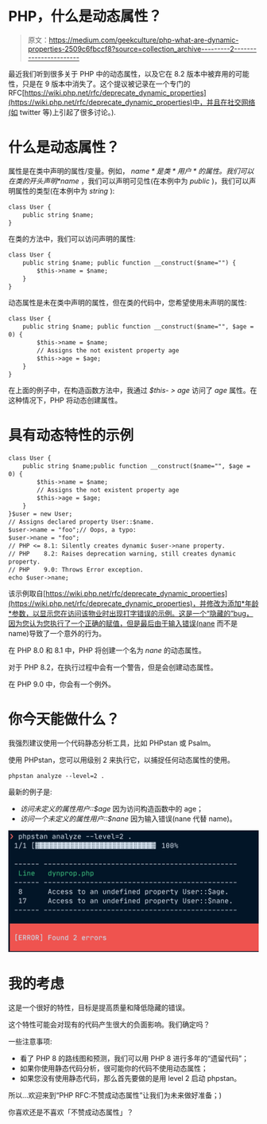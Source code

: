 # PHP，什么是动态属性？

> 原文：<https://medium.com/geekculture/php-what-are-dynamic-properties-2509c6fbccf8?source=collection_archive---------2----------------------->

最近我们听到很多关于 PHP 中的动态属性，以及它在 8.2 版本中被弃用的可能性，只是在 9 版本中消失了。这个提议被记录在一个专门的 RFC[https://wiki.php.net/rfc/deprecate_dynamic_properties](https://wiki.php.net/rfc/deprecate_dynamic_properties)中，并且在社交网络(如 twitter 等)上引起了很多讨论。).

# 什么是动态属性？

属性是在类中声明的属性/变量。例如， *$name* 是类*用户*的属性。我们可以在类的开头声明 *$name* ，我们可以声明可见性(在本例中为 *public* )，我们可以声明属性的类型(在本例中为 *string* ):

```
class User {
    public string $name;
} 
```

在类的方法中，我们可以访问声明的属性:

```
class User {
    public string $name; public function __construct($name="") {
        $this->name = $name;
    }
}
```

动态属性是未在类中声明的属性，但在类的代码中，您希望使用未声明的属性:

```
class User {
    public string $name; public function __construct($name="", $age = 0) {
        $this->name = $name;
        // Assigns the not existent property age
        $this->age = $age;
    }
}
```

在上面的例子中，在构造函数方法中，我通过 *$this- > age* 访问了 *age* 属性。在这种情况下，PHP 将动态创建属性。

# 具有动态特性的示例

```
class User {
    public string $name;public function __construct($name="", $age = 0) {
        $this->name = $name;
        // Assigns the not existent property age
        $this->age = $age;
    }
}$user = new User;
// Assigns declared property User::$name.
$user->name = "foo";// Oops, a typo:
$user->nane = "foo";
// PHP <= 8.1: Silently creates dynamic $user->nane property.
// PHP    8.2: Raises deprecation warning, still creates dynamic property.
// PHP    9.0: Throws Error exception.
echo $user->nane;
```

该示例取自[https://wiki.php.net/rfc/deprecate_dynamic_properties](https://wiki.php.net/rfc/deprecate_dynamic_properties)，并修改为添加*年龄*参数，以显示您在访问该物业时出现打字错误的示例。这是一个“隐藏的”bug，因为您认为您执行了一个正确的赋值，但是最后由于输入错误(nane 而不是 name)导致了一个意外的行为。

在 PHP 8.0 和 8.1 中，PHP 将创建一个名为 *nane* 的动态属性。

对于 PHP 8.2，在执行过程中会有一个警告，但是会创建动态属性。

在 PHP 9.0 中，你会有一个例外。

# 你今天能做什么？

我强烈建议使用一个代码静态分析工具，比如 PHPstan 或 Psalm。

使用 PHPstan，您可以用级别 2 来执行它，以捕捉任何动态属性的使用。

```
phpstan analyze --level=2 .
```

最新的例子是:

*   *访问未定义的属性用户::$age* 因为访问构造函数中的 age；
*   *访问一个未定义的属性用户::$nane* 因为输入错误(nane 代替 name)。

![](img/1bee5a4a5b40e3712003707cc7bc10c4.png)

# 我的考虑

这是一个很好的特性，目标是提高质量和降低隐藏的错误。

这个特性可能会对现有的代码产生很大的负面影响。我们确定吗？

一些注意事项:

*   看了 PHP 8 的路线图和预测，我们可以用 PHP 8 进行多年的“遗留代码”；
*   如果你使用静态代码分析，很可能你的代码不使用动态属性；
*   如果您没有使用静态代码，那么首先要做的是用 level 2 启动 phpstan。

所以…欢迎来到“PHP RFC:不赞成动态属性”让我们为未来做好准备；)

你喜欢还是不喜欢「不赞成动态属性」？